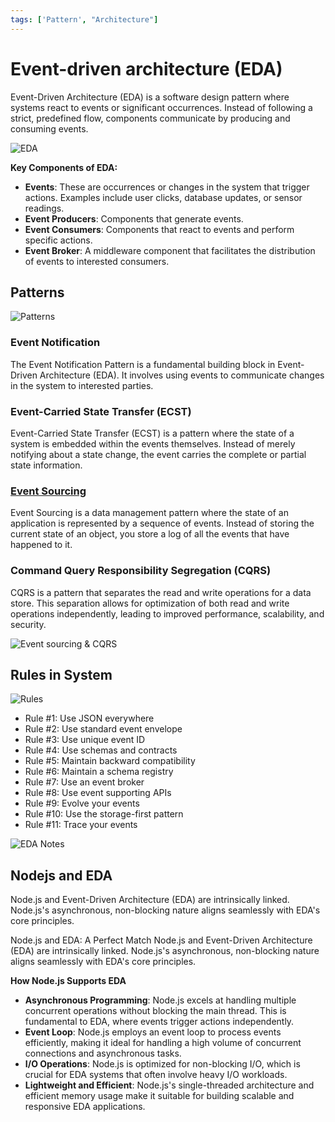 ```yaml
---
tags: ['Pattern', "Architecture"]
---
```



# Event-driven architecture (EDA)

Event-Driven Architecture (EDA) is a software design pattern where systems react to events or significant occurrences. Instead of following a strict, predefined flow, components communicate by producing and consuming events.

![EDA](https://i.pinimg.com/originals/5a/7c/14/5a7c14fc09282208748f56b83a3847a8.gif)

**Key Components of EDA:**
- **Events**: These are occurrences or changes in the system that trigger actions. Examples include user clicks, database updates, or sensor readings.   
- **Event Producers**: Components that generate events.   
- **Event Consumers**: Components that react to events and perform specific actions.   
- **Event Broker**: A middleware component that facilitates the distribution of events to interested consumers.

## Patterns

![Patterns](https://i.pinimg.com/564x/48/06/85/4806853564568b882a026b699422e939.jpg)

### Event Notification 
The Event Notification Pattern is a fundamental building block in Event-Driven Architecture (EDA). It involves using events to communicate changes in the system to interested parties.

### Event-Carried State Transfer (ECST)
Event-Carried State Transfer (ECST) is a pattern where the state of a system is embedded within the events themselves. Instead of merely notifying about a state change, the event carries the complete or partial state information.

### [Event Sourcing](./eventsource.md)

Event Sourcing is a data management pattern where the state of an application is represented by a sequence of events. Instead of storing the current state of an object, you store a log of all the events that have happened to it.


### Command Query Responsibility Segregation (CQRS)

CQRS is a pattern that separates the read and write operations for a data store. This separation allows for optimization of both read and write operations independently, leading to improved performance, scalability, and security.

![Event sourcing & CQRS](https://i.pinimg.com/originals/13/41/f6/1341f69dcdcb1434395689f060c1e183.webp)

## Rules in System

![Rules](https://i.pinimg.com/originals/1b/c7/a5/1bc7a50757d22f95963a9eecf12661e3.jpg)

- Rule #1: Use JSON everywhere
- Rule #2: Use standard event envelope
- Rule #3: Use unique event ID
- Rule #4: Use schemas and contracts
- Rule #5: Maintain backward compatibility
- Rule #6: Maintain a schema registry
- Rule #7: Use an event broker
- Rule #8: Use event supporting APIs
- Rule #9: Evolve your events
- Rule #10: Use the storage-first pattern
- Rule #11: Trace your events

![EDA Notes](https://i.pinimg.com/originals/d2/29/b5/d229b5a731e58eb9703531dda4387832.png)

## Nodejs and EDA

Node.js and Event-Driven Architecture (EDA) are intrinsically linked. Node.js's asynchronous, non-blocking nature aligns seamlessly with EDA's core principles.

Node.js and EDA: A Perfect Match
Node.js and Event-Driven Architecture (EDA) are intrinsically linked. Node.js's asynchronous, non-blocking nature aligns seamlessly with EDA's core principles.

**How Node.js Supports EDA**
- **Asynchronous Programming**: Node.js excels at handling multiple concurrent operations without blocking the main thread. This is fundamental to EDA, where events trigger actions independently.
- **Event Loop**: Node.js employs an event loop to process events efficiently, making it ideal for handling a high volume of concurrent connections and asynchronous tasks.
- **I/O Operations**: Node.js is optimized for non-blocking I/O, which is crucial for EDA systems that often involve heavy I/O workloads.
- **Lightweight and Efficient**: Node.js's single-threaded architecture and efficient memory usage make it suitable for building scalable and responsive EDA applications.
